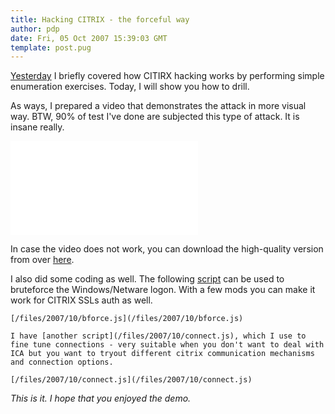 ```yaml
---
title: Hacking CITRIX - the forceful way
author: pdp
date: Fri, 05 Oct 2007 15:39:03 GMT
template: post.pug
---
```


[Yesterday](/blog/citrix-owning-the-legitimate-backdoor) I briefly covered how CITIRX hacking works by performing simple enumeration exercises. Today, I will show you how to drill.

As ways, I prepared a video that demonstrates the attack in more visual way. BTW, 90% of test I've done are subjected this type of attack. It is insane really.

<iframe class="video" src="//www.youtube.com/embed/i_zbObjFnrY" frameborder="0" allowfullscreen></iframe>

In case the video does not work, you can download the high-quality version from over [here](/files/2007/10/hc02.wmv).

I also did some coding as well. The following [script](/files/2007/10/bforce.js) can be used to bruteforce the Windows/Netware logon. With a few mods you can make it work for CITRIX SSLs auth as well.

    [/files/2007/10/bforce.js](/files/2007/10/bforce.js)

    I have [another script](/files/2007/10/connect.js), which I use to fine tune connections - very suitable when you don't want to deal with ICA but you want to tryout different citrix communication mechanisms and connection options.

    [/files/2007/10/connect.js](/files/2007/10/connect.js)

_This is it. I hope that you enjoyed the demo._

